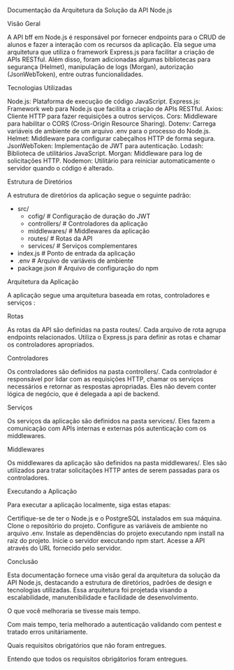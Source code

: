 Documentação da Arquitetura da Solução da API Node.js

Visão Geral

A API bff em Node.js é responsável por fornecer endpoints para o CRUD de alunos e fazer a interação com os recursos da aplicação. Ela segue uma arquitetura que utiliza o framework Express.js para facilitar a criação de APIs RESTful. Além disso, foram adicionadas algumas bibliotecas para segurança (Helmet), manipulação de logs (Morgan), autorização (JsonWebToken), entre outras funcionalidades.

Tecnologias Utilizadas

Node.js: Plataforma de execução de código JavaScript.
Express.js: Framework web para Node.js que facilita a criação de APIs RESTful.
Axios: Cliente HTTP para fazer requisições a outros serviços.
Cors: Middleware para habilitar o CORS (Cross-Origin Resource Sharing).
Dotenv: Carrega variáveis de ambiente de um arquivo .env para o processo do Node.js.
Helmet: Middleware para configurar cabeçalhos HTTP de forma segura.
JsonWebToken: Implementação de JWT para autenticação.
Lodash: Biblioteca de utilitários JavaScript.
Morgan: Middleware para log de solicitações HTTP.
Nodemon: Utilitário para reiniciar automaticamente o servidor quando o código é alterado.

Estrutura de Diretórios

A estrutura de diretórios da aplicação segue o seguinte padrão:

- src/
  - cofig/         # Configuração de duração do JWT
  - controllers/   # Controladores da aplicação
  - middlewares/   # Middlewares da aplicação
  - routes/        # Rotas da API
  - services/      # Serviços complementares
- index.js         # Ponto de entrada da aplicação
- .env             # Arquivo de variáveis de ambiente
- package.json     # Arquivo de configuração do npm

Arquitetura da Aplicação

A aplicação segue uma arquitetura baseada em rotas, controladores e  serviços :

Rotas

As rotas da API são definidas na pasta routes/.
Cada arquivo de rota agrupa endpoints relacionados.
Utiliza o Express.js para definir as rotas e chamar os controladores apropriados.

Controladores

Os controladores são definidos na pasta controllers/.
Cada controlador é responsável por lidar com as requisições HTTP, chamar os serviços necessários e retornar as respostas apropriadas.
Eles não devem conter lógica de negócio, que é delegada a api de backend.

Serviços

Os serviços da aplicação são definidos na pasta services/.
Eles fazem a comunicação com APIs internas e externas pós autenticação com os middlewares.

Middlewares

Os middlewares da aplicação são definidos na pasta middlewares/.
Eles são utilizados para tratar solicitações HTTP antes de serem passadas para os controladores.


Executando a Aplicação

Para executar a aplicação localmente, siga estas etapas:

Certifique-se de ter o Node.js e o PostgreSQL instalados em sua máquina.
Clone o repositório do projeto.
Configure as variáveis de ambiente no arquivo .env.
Instale as dependências do projeto executando npm install na raiz do projeto.
Inicie o servidor executando npm start.
Acesse a API através do URL fornecido pelo servidor.

Conclusão

Esta documentação fornece uma visão geral da arquitetura da solução da API Node.js, destacando a estrutura de diretórios, padrões de design e tecnologias utilizadas. Essa arquitetura foi projetada visando a escalabilidade, manutenibilidade e facilidade de desenvolvimento.

O que você melhoraria se tivesse mais tempo.

Com mais tempo, teria melhorado a autenticação validando com pentest e tratado erros unitáriamente. 

Quais requisitos obrigatórios que não foram entregues.

Entendo que todos os requisitos obrigátorios foram entregues. 
